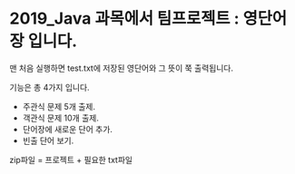 # 2019_Java 과목에서 팀프로젝트 : 영단어장 입니다.

맨 처음 실행하면 test.txt에 저장된 영단어와 그 뜻이 쭉 출력됩니다.

기능은 총 4가지 입니다.
* 주관식 문제 5개 출제.
* 객관식 문제 10개 출제.
* 단어장에 새로운 단어 추가.
* 빈출 단어 보기. 


zip파일 = 프로젝트 + 필요한 txt파일
